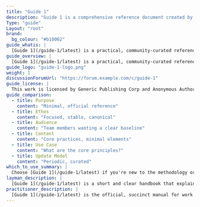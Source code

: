 ```yaml
---
title: "Guide 1"
description: "Guide 1 is a comprehensive reference document created by a community of practitioners. This guide was developed with the help and support of many contributors. It is our pledge that we will continue to promote a safe, diverse, and inclusive community so that all who participate can benefit. As a starting point to that end, this guide is offered free to anyone who wishes to use it."
Type: "guide"
Layout: "root"
brand:
  bg_colour: "#b10002"
guide_whatis: |
  [Guide 1](/guide-1/latest) is a practical, community-curated reference for best practices in knowledge work. It defines the essential practices, measures, and language for designing, running, and improving work systems.
guide_overview: |
  [Guide 1](/guide-1/latest) is a practical, community-curated reference for best practices in knowledge work.
guide_logo: "guide-1-logo.png"
weight: 1
discussionForumUrl: "https://forum.example.com/c/guide-1"
guide_license: |
  This work is licensed by Generic Publishing Corp and Anonymous Authors under a Creative Commons Attribution 4.0 International License.
guide_comparison:
  - title: Purpose
    content: "Minimal, official reference"
  - title: Ethos
    content: "Focused, stable, canonical"
  - title: Audience
    content: "Team members wanting a clear baseline"
  - title: Content
    content: "Core practices, minimal elements"
  - title: Use Case
    content: "What are the core principles?"
  - title: Update Model
    content: "Periodic, curated"
which_to_use_summary: |
  Choose [Guide 1](/guide-1/latest) if you're new to the methodology or need a stable, minimal reference. It's ideal for team members who want to start simple and build understanding.
layman_description: |
  [Guide 1](/guide-1/latest) is a short and clear handbook that explains how to manage work effectively. It helps team members visualize what they're working on, avoid multitasking, and deliver more reliably. It's written to be easy to follow, with just the essentials. Perfect for any team that wants a simple way to organize work and improve flow.
practitioner_description: |
  [Guide 1](/guide-1/latest) is the official, succinct manual for work management in knowledge work. It outlines strategies for optimizing the flow of value through a process, using three core practices: visualizing workflow, actively managing work items, and continuously improving the workflow. It defines a minimal set of required elements and flow metrics. This guide is ideal for establishing a shared understanding of fundamentals in teams or organizations, especially where simplicity, stability, and clarity are essential.
---
```

